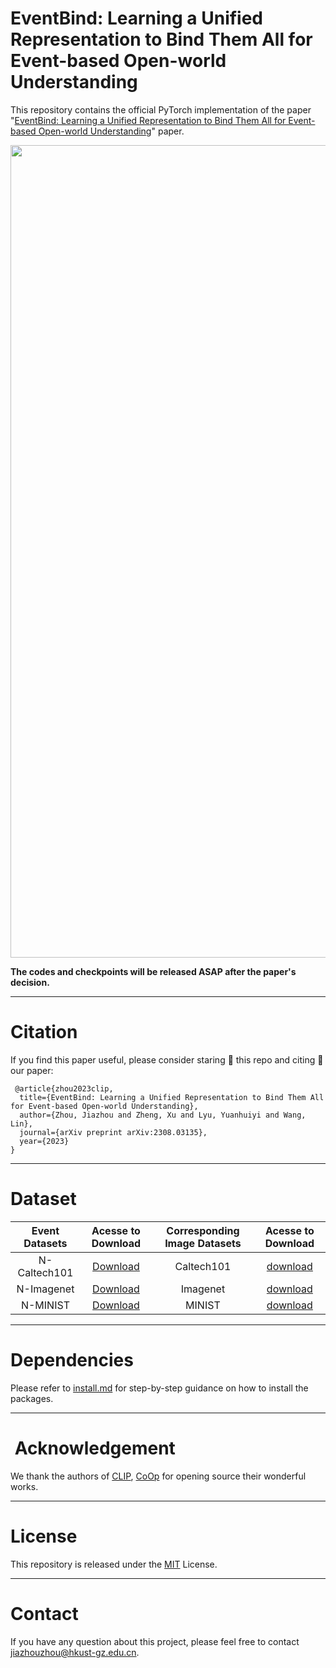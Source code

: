 # EventBind: Learning a Unified Representation to Bind Them All for Event-based Open-world Understanding

This repository contains the official PyTorch implementation of the paper "[EventBind: Learning a Unified Representation to Bind Them All for Event-based Open-world Understanding](https://scholar.google.com/citations?view_op=view_citation&hl=zh-CN&user=JQnsB8MAAAAJ&citation_for_view=JQnsB8MAAAAJ:zYLM7Y9cAGgC)" paper.
<div align="center">
<img src="image/EventBind.png" width="1300px">
</div>

**The codes and checkpoints will be released ASAP after the paper's decision.**

---
# Citation
If you find this paper useful, please consider staring 🌟 this repo and citing 📑 our paper:

```
 @article{zhou2023clip,
  title={EventBind: Learning a Unified Representation to Bind Them All for Event-based Open-world Understanding},
  author={Zhou, Jiazhou and Zheng, Xu and Lyu, Yuanhuiyi and Wang, Lin},
  journal={arXiv preprint arXiv:2308.03135},
  year={2023}
}
```
---
# Dataset
<div align=center>

| Event Datasets |                                        Acesse to Download                                        | Corresponding Image Datasets | Acesse to Download |
|:--------------:|:------------------------------------------------------------------------------------------------:|:----------------------------:|:------------------:|
|  N-Caltech101  |       [Download](https://drive.google.com/drive/folders/1sY91hL_iHnmfRXSTc058bfZ0GQcEC6St)       |          Caltech101          |    [download](https://data.caltech.edu/records/mzrjq-6wc02)    |
|   N-Imagenet   | [Download](https://docs.google.com/document/d/1x0Vqe_5tVAJtYLYSZLwN6oNMExyUjIh-a30oLOKV2rE/edit) |           Imagenet           | [download](https://image-net.org/download.php)|
|    N-MINIST    | [Download](https://www.garrickorchard.com/datasets/n-mnist) |            MINIST            | [download](https://link.zhihu.com/?target=http%3A//yann.lecun.com/exdb/mnist/)|
</div>

---
# Dependencies
Please refer to [install.md](./docs/install.md) for step-by-step guidance on how to install the packages.

---
# ️ ️Acknowledgement
We thank the authors of [CLIP](https://github.com/openai/CLIP), [CoOp](https://github.com/KaiyangZhou/Dassl.pytorch) for opening source their wonderful works.

---
# License
This repository is released under the [MIT](./LICENSE) License.

---
# Contact
If you have any question about this project, please feel free to contact jiazhouzhou@hkust-gz.edu.cn.
